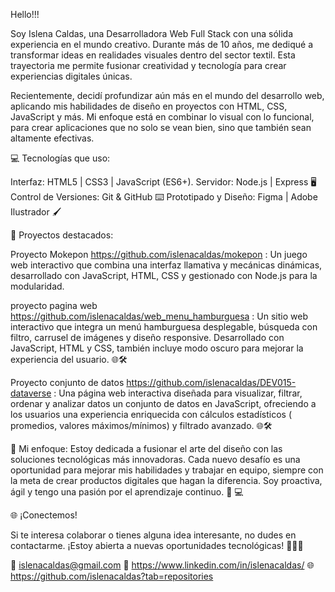 Hello!!!


Soy Islena Caldas, una Desarrolladora Web Full Stack con una sólida experiencia en el mundo creativo. Durante más de 10 años, me dediqué a transformar ideas en realidades visuales dentro del sector textil. Esta trayectoria me permite fusionar creatividad y tecnología para crear experiencias digitales únicas.

Recientemente, decidí profundizar aún más en el mundo del desarrollo web, aplicando mis habilidades de diseño en proyectos con HTML, CSS, JavaScript y más. Mi enfoque está en combinar lo visual con lo funcional, para crear aplicaciones que no solo se vean bien, sino que también sean altamente efectivas.



💻 Tecnologías que uso:

Interfaz: HTML5 | CSS3 | JavaScript (ES6+). Servidor: Node.js | Express 🖥️ Control de Versiones: Git & GitHub ⌨️ Prototipado y Diseño: Figma | Adobe Ilustrador 🖌️



🚀 Proyectos destacados:

Proyecto Mokepon https://github.com/islenacaldas/mokepon : Un juego web interactivo que combina una interfaz llamativa y mecánicas dinámicas, desarrollado con JavaScript, HTML, CSS y gestionado con Node.js para la modularidad.

proyecto pagina web https://github.com/islenacaldas/web_menu_hamburguesa : Un sitio web interactivo que integra un menú hamburguesa desplegable, búsqueda con filtro, carrusel de imágenes y diseño responsive. Desarrollado con JavaScript, HTML y CSS, también incluye modo oscuro para mejorar la experiencia del usuario. 🌐🛠️

Proyecto conjunto de datos https://github.com/islenacaldas/DEV015-dataverse : Una página web interactiva diseñada para visualizar, filtrar, ordenar y analizar datos un conjunto de datos en JavaScript, ofreciendo a los usuarios una experiencia enriquecida con cálculos estadísticos ( promedios, valores máximos/mínimos) y filtrado avanzado. 🌐🛠️



🔧 Mi enfoque: Estoy dedicada a fusionar el arte del diseño con las soluciones tecnológicas más innovadoras. Cada nuevo desafío es una oportunidad para mejorar mis habilidades y trabajar en equipo, siempre con la meta de crear productos digitales que hagan la diferencia. Soy proactiva, ágil y tengo una pasión por el aprendizaje continuo. 🚀 💻

🌐 ¡Conectemos! 

Si te interesa colaborar o tienes alguna idea interesante, no dudes en contactarme. ¡Estoy abierta a nuevas oportunidades tecnológicas! 👩‍💻✨



💌 islenacaldas@gmail.com
💼 https://www.linkedin.com/in/islenacaldas/ 
🌐 https://github.com/islenacaldas?tab=repositories


